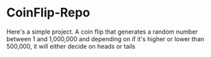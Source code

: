 # CoinFlip-Repo
Here's a simple project. A coin flip that generates a random number between 1 and 1,000,000 and depending on if it's higher or lower than 500,000, it will either decide on heads or tails
